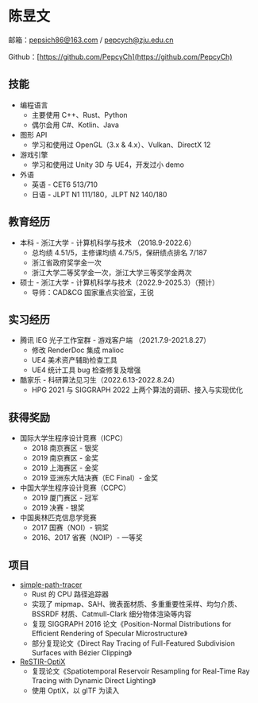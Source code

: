 # 陈昱文

邮箱：pepsich86@163.com / pepcych@zju.edu.cn

Github：[https://github.com/PepcyCh](https://github.com/PepcyCh)

## 技能

* 编程语言
  * 主要使用 C++、Rust、Python
  * 偶尔会用 C#、Kotlin、Java
* 图形 API
  * 学习和使用过 OpenGL（3.x & 4.x）、Vulkan、DirectX 12
* 游戏引擎
  * 学习和使用过 Unity 3D 与 UE4，开发过小 demo
* 外语
  * 英语 - CET6 513/710
  * 日语 - JLPT N1 111/180，JLPT N2 140/180

## 教育经历

* 本科 - 浙江大学 - 计算机科学与技术 （2018.9-2022.6）
  * 总均绩 4.51/5，主修课均绩 4.75/5，保研绩点排名 7/187
  * 浙江省政府奖学金一次
  * 浙江大学二等奖学金一次，浙江大学三等奖学金两次
* 硕士 - 浙江大学 - 计算机科学与技术（2022.9-2025.3）（预计）
  * 导师：CAD&CG 国家重点实验室，王锐


## 实习经历

* 腾讯 IEG 光子工作室群 - 游戏客户端 （2021.7.9-2021.8.27）
  * 修改 RenderDoc 集成 malioc
  * UE4 美术资产辅助检查工具
  * UE4 统计工具 bug 检查修复及增强
* 酷家乐 - 科研算法见习生（2022.6.13-2022.8.24）
  * HPG 2021 与 SIGGRAPH 2022 上两个算法的调研、接入与实现优化


## 获得奖励

* 国际大学生程序设计竞赛（ICPC）
  * 2018 南京赛区 - 银奖
  * 2019 南京赛区 - 金奖
  * 2019 上海赛区 - 金奖
  * 2019 亚洲东大陆决赛（EC Final）- 金奖
* 中国大学生程序设计竞赛（CCPC）
  * 2019 厦门赛区 - 冠军
  * 2019 决赛 - 银奖
* 中国奥林匹克信息学竞赛
  * 2017 国赛（NOI）- 铜奖
  * 2016、2017 省赛（NOIP）- 一等奖

## 项目

* [simple-path-tracer](https://github.com/PepcyCh/simple-path-tracer)
  * Rust 的 CPU 路径追踪器
  * 实现了 mipmap、SAH、微表面材质、多重重要性采样、均匀介质、BSSRDF 材质、Catmull-Clark 细分物体渲染等内容
  * 复现 SIGGRAPH 2016 论文《Position-Normal Distributions for Efficient Rendering of Specular Microstructure》
  * 部分复现论文《Direct Ray Tracing of Full-Featured Subdivision Surfaces with Bézier Clipping》
* [ReSTIR-OptiX](https://github.com/PepcyCh/ReSTIR-OptiX)
  * 复现论文《Spatiotemporal Reservoir Resampling for Real-Time Ray Tracing with Dynamic Direct Lighting》
  * 使用 OptiX，以 glTF 为读入
